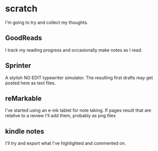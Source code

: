 # scratch
I'm going to try and collect my thoughts.

## GoodReads
I track my reading progress and occasionally make notes as I read.

## Sprinter
A stylish NO EDIT typewriter simulator.  The resulting first drafts may get posted here as text files.

## reMarkable
I've started using an e-ink tablet for note taking.
If pages result that are relative to a review I'll add them, probably as png files

## kindle notes
I'll try and export what I've highlighted and commented on.